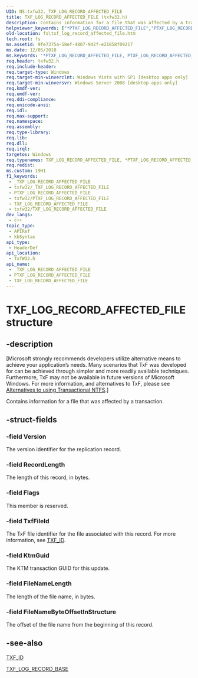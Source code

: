 ```yaml
---
UID: NS:txfw32._TXF_LOG_RECORD_AFFECTED_FILE
title: TXF_LOG_RECORD_AFFECTED_FILE (txfw32.h)
description: Contains information for a file that was affected by a transaction.
helpviewer_keywords: ["*PTXF_LOG_RECORD_AFFECTED_FILE","PTXF_LOG_RECORD_AFFECTED_FILE","PTXF_LOG_RECORD_AFFECTED_FILE structure pointer [Files]","TXF_LOG_RECORD_AFFECTED_FILE","TXF_LOG_RECORD_AFFECTED_FILE structure [Files]","fs.txf_log_record_affected_file","txfw32/PTXF_LOG_RECORD_AFFECTED_FILE","txfw32/TXF_LOG_RECORD_AFFECTED_FILE"]
old-location: fs\txf_log_record_affected_file.htm
tech.root: fs
ms.assetid: 9fe7375a-58ef-4807-942f-e21858f09217
ms.date: 12/05/2018
ms.keywords: '*PTXF_LOG_RECORD_AFFECTED_FILE, PTXF_LOG_RECORD_AFFECTED_FILE, PTXF_LOG_RECORD_AFFECTED_FILE structure pointer [Files], TXF_LOG_RECORD_AFFECTED_FILE, TXF_LOG_RECORD_AFFECTED_FILE structure [Files], fs.txf_log_record_affected_file, txfw32/PTXF_LOG_RECORD_AFFECTED_FILE, txfw32/TXF_LOG_RECORD_AFFECTED_FILE'
req.header: txfw32.h
req.include-header: 
req.target-type: Windows
req.target-min-winverclnt: Windows Vista with SP1 [desktop apps only]
req.target-min-winversvr: Windows Server 2008 [desktop apps only]
req.kmdf-ver: 
req.umdf-ver: 
req.ddi-compliance: 
req.unicode-ansi: 
req.idl: 
req.max-support: 
req.namespace: 
req.assembly: 
req.type-library: 
req.lib: 
req.dll: 
req.irql: 
targetos: Windows
req.typenames: TXF_LOG_RECORD_AFFECTED_FILE, *PTXF_LOG_RECORD_AFFECTED_FILE
req.redist: 
ms.custom: 19H1
f1_keywords:
 - _TXF_LOG_RECORD_AFFECTED_FILE
 - txfw32/_TXF_LOG_RECORD_AFFECTED_FILE
 - PTXF_LOG_RECORD_AFFECTED_FILE
 - txfw32/PTXF_LOG_RECORD_AFFECTED_FILE
 - TXF_LOG_RECORD_AFFECTED_FILE
 - txfw32/TXF_LOG_RECORD_AFFECTED_FILE
dev_langs:
 - c++
topic_type:
 - APIRef
 - kbSyntax
api_type:
 - HeaderDef
api_location:
 - TxfW32.h
api_name:
 - _TXF_LOG_RECORD_AFFECTED_FILE
 - PTXF_LOG_RECORD_AFFECTED_FILE
 - TXF_LOG_RECORD_AFFECTED_FILE
---
```


# TXF_LOG_RECORD_AFFECTED_FILE structure


## -description

<p class="CCE_Message">[Microsoft strongly recommends developers utilize alternative means to achieve your 
    application’s needs. Many scenarios that TxF was developed for can be achieved through simpler and more readily 
    available techniques. Furthermore, TxF may not be available in future versions of Microsoft Windows. For more 
    information, and alternatives to TxF, please see 
    <a href="/windows/desktop/FileIO/deprecation-of-txf">Alternatives to using Transactional NTFS</a>.]

Contains information for a file that was affected by a transaction.

## -struct-fields

### -field Version

The version identifier for the replication record.

### -field RecordLength

The length of this record, in bytes.

### -field Flags

This member is reserved.

### -field TxfFileId

The TxF file identifier for the file associated with this record. For more information, see <a href="/windows/desktop/api/txfw32/ns-txfw32-txf_id">TXF_ID</a>.

### -field KtmGuid

The KTM transaction GUID for this update.

### -field FileNameLength

The length of the file name, in bytes.

### -field FileNameByteOffsetInStructure

The offset of the file name from the beginning of this record.

## -see-also

<a href="/windows/desktop/api/txfw32/ns-txfw32-txf_id">TXF_ID</a>



<a href="/windows/desktop/api/txfw32/ns-txfw32-txf_log_record_base">TXF_LOG_RECORD_BASE</a>

